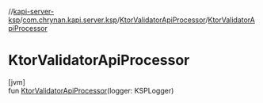 //[kapi-server-ksp](../../../index.md)/[com.chrynan.kapi.server.ksp](../index.md)/[KtorValidatorApiProcessor](index.md)/[KtorValidatorApiProcessor](-ktor-validator-api-processor.md)

# KtorValidatorApiProcessor

[jvm]\
fun [KtorValidatorApiProcessor](-ktor-validator-api-processor.md)(logger: KSPLogger)
